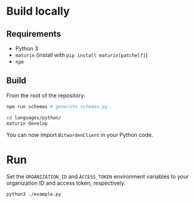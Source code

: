 # Build locally
## Requirements

- Python 3
- `maturin` (install with `pip install maturin[patchelf]`)
- `npm`

## Build

From the root of the repository:
```bash
npm run schemas # generate schemas.py

cd languages/python/
maturin develop
```

You can now import `BitwardenClient` in your Python code.

# Run

Set the `ORGANIZATION_ID` and `ACCESS_TOKEN` environment variables to your organization ID and access token, respectively.

```bash
python3 ./example.py
```
